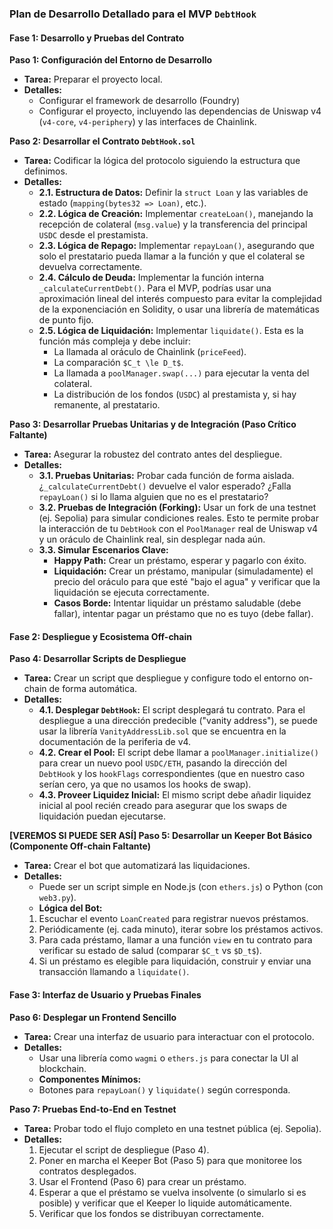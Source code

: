 ### **Plan de Desarrollo Detallado para el MVP `DebtHook`**

#### **Fase 1: Desarrollo y Pruebas del Contrato**

**Paso 1: Configuración del Entorno de Desarrollo**
* **Tarea:** Preparar el proyecto local.
* **Detalles:**
    * Configurar el framework de desarrollo (Foundry)
    * Configurar el proyecto, incluyendo las dependencias de Uniswap v4 (`v4-core`, `v4-periphery`) y las interfaces de Chainlink.

**Paso 2: Desarrollar el Contrato `DebtHook.sol`**
* **Tarea:** Codificar la lógica del protocolo siguiendo la estructura que definimos.
* **Detalles:**
    * **2.1. Estructura de Datos:** Definir la `struct Loan` y las variables de estado (`mapping(bytes32 => Loan)`, etc.).
    * **2.2. Lógica de Creación:** Implementar `createLoan()`, manejando la recepción de colateral (`msg.value`) y la transferencia del principal `USDC` desde el prestamista.
    * **2.3. Lógica de Repago:** Implementar `repayLoan()`, asegurando que solo el prestatario pueda llamar a la función y que el colateral se devuelva correctamente.
    * **2.4. Cálculo de Deuda:** Implementar la función interna `_calculateCurrentDebt()`. Para el MVP, podrías usar una aproximación lineal del interés compuesto para evitar la complejidad de la exponenciación en Solidity, o usar una librería de matemáticas de punto fijo.
    * **2.5. Lógica de Liquidación:** Implementar `liquidate()`. Esta es la función más compleja y debe incluir:
      * La llamada al oráculo de Chainlink (`priceFeed`).
      * La comparación `$C_t \le D_t$`.
      * La llamada a `poolManager.swap(...)` para ejecutar la venta del colateral.
      * La distribución de los fondos (`USDC`) al prestamista y, si hay remanente, al prestatario.

**Paso 3: Desarrollar Pruebas Unitarias y de Integración (Paso Crítico Faltante)**
* **Tarea:** Asegurar la robustez del contrato antes del despliegue.
* **Detalles:**
    * **3.1. Pruebas Unitarias:** Probar cada función de forma aislada. ¿`_calculateCurrentDebt()` devuelve el valor esperado? ¿Falla `repayLoan()` si lo llama alguien que no es el prestatario?
    * **3.2. Pruebas de Integración (Forking):** Usar un fork de una testnet (ej. Sepolia) para simular condiciones reales. Esto te permite probar la interacción de tu `DebtHook` con el `PoolManager` real de Uniswap v4 y un oráculo de Chainlink real, sin desplegar nada aún.
    * **3.3. Simular Escenarios Clave:**
      * **Happy Path:** Crear un préstamo, esperar y pagarlo con éxito.
      * **Liquidación:** Crear un préstamo, manipular (simuladamente) el precio del oráculo para que esté "bajo el agua" y verificar que la liquidación se ejecuta correctamente.
      * **Casos Borde:** Intentar liquidar un préstamo saludable (debe fallar), intentar pagar un préstamo que no es tuyo (debe fallar).

#### **Fase 2: Despliegue y Ecosistema Off-chain**

**Paso 4: Desarrollar Scripts de Despliegue**
* **Tarea:** Crear un script que despliegue y configure todo el entorno on-chain de forma automática.
* **Detalles:**
    * **4.1. Desplegar `DebtHook`:** El script desplegará tu contrato. Para el despliegue a una dirección predecible ("vanity address"), se puede usar la librería `VanityAddressLib.sol` que se encuentra en la documentación de la periferia de v4.
    * **4.2. Crear el Pool:** El script debe llamar a `poolManager.initialize()` para crear un nuevo pool `USDC/ETH`, pasando la dirección del `DebtHook` y los `hookFlags` correspondientes (que en nuestro caso serían cero, ya que no usamos los hooks de swap).
    * **4.3. Proveer Liquidez Inicial:** El mismo script debe añadir liquidez inicial al pool recién creado para asegurar que los swaps de liquidación puedan ejecutarse.

**[VEREMOS SI PUEDE SER ASÍ] Paso 5: Desarrollar un Keeper Bot Básico (Componente Off-chain Faltante)**
* **Tarea:** Crear el bot que automatizará las liquidaciones.
* **Detalles:**
  * Puede ser un script simple en Node.js (con `ethers.js`) o Python (con `web3.py`).
  * **Lógica del Bot:**
  1.  Escuchar el evento `LoanCreated` para registrar nuevos préstamos.
  2.  Periódicamente (ej. cada minuto), iterar sobre los préstamos activos.
  3.  Para cada préstamo, llamar a una función `view` en tu contrato para verificar su estado de salud (comparar `$C_t` vs `$D_t$`).
  4.  Si un préstamo es elegible para liquidación, construir y enviar una transacción llamando a `liquidate()`.

#### **Fase 3: Interfaz de Usuario y Pruebas Finales**

**Paso 6: Desplegar un Frontend Sencillo**
* **Tarea:** Crear una interfaz de usuario para interactuar con el protocolo.
* **Detalles:**
  * Usar una librería como `wagmi` o `ethers.js` para conectar la UI al blockchain.
  * **Componentes Mínimos:**
  * Botones para `repayLoan()` y `liquidate()` según corresponda.

**Paso 7: Pruebas End-to-End en Testnet**
* **Tarea:** Probar todo el flujo completo en una testnet pública (ej. Sepolia).
* **Detalles:**
  1.  Ejecutar el script de despliegue (Paso 4).
  2.  Poner en marcha el Keeper Bot (Paso 5) para que monitoree los contratos desplegados.
  3.  Usar el Frontend (Paso 6) para crear un préstamo.
  4.  Esperar a que el préstamo se vuelva insolvente (o simularlo si es posible) y verificar que el Keeper lo liquide automáticamente.
  5.  Verificar que los fondos se distribuyan correctamente.
